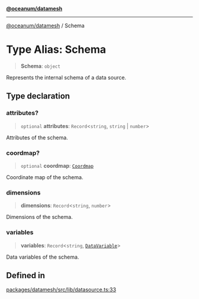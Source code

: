 [**@oceanum/datamesh**](../README.md)

***

[@oceanum/datamesh](../README.md) / Schema

# Type Alias: Schema

> **Schema**: `object`

Represents the internal schema of a data source.

## Type declaration

### attributes?

> `optional` **attributes**: `Record`\<`string`, `string` \| `number`\>

Attributes of the schema.

### coordmap?

> `optional` **coordmap**: [`Coordmap`](Coordmap.md)

Coordinate map of the schema.

### dimensions

> **dimensions**: `Record`\<`string`, `number`\>

Dimensions of the schema.

### variables

> **variables**: `Record`\<`string`, [`DataVariable`](DataVariable.md)\>

Data variables of the schema.

## Defined in

[packages/datamesh/src/lib/datasource.ts:33](https://github.com/oceanum-io/oceanum-js/blob/8743de96e5f943db8ec0df1328a02f233bca002b/packages/datamesh/src/lib/datasource.ts#L33)
